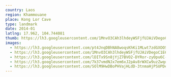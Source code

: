 ```yaml
---
country: Laos
region: Khammouane
place: Kong Lor Cave
type: landmark
date: 2014-01
latlng: 17.962, 104.744081
thumb: https://lh3.googleusercontent.com/1MnvO3CAh3lhdeyWSFjfUJAiVDegoC1E6ISAJurKu4vf1uZcajrjdN8T625Uq3MUN5Hf8d-jV6bpqOjDKGvtO9x5f1au3nkCE4R5SELvCWxLDEWaXQIgF37-aleOAa9XK1zpHE7CKA
images:
  - https://lh3.googleusercontent.com/pt4JnqDBhNA8woqsKhKi1MLwt7zdGXOOS9Q2I9vSm8xOr88qufaM1_6gGmg5HerLoFbGYbccANnv4rDXasWhsyV-b_AiEmYdEPhMSVxkm89KLlJkSeKbS148KsatdmXPH0mSEDST_g
  - https://lh3.googleusercontent.com/1MnvO3CAh3lhdeyWSFjfUJAiVDegoC1E6ISAJurKu4vf1uZcajrjdN8T625Uq3MUN5Hf8d-jV6bpqOjDKGvtO9x5f1au3nkCE4R5SELvCWxLDEWaXQIgF37-aleOAa9XK1zpHE7CKA
  - https://lh3.googleusercontent.com/lDITx9Sn8jYjZ7BVO2-DYRor-zyOpu6C-4f-gBp2a5iae1R7Bo3Ew06TV92JRS6J_6zMYnYJj-XXJne9DoQtiguADIyh4IugULqYbQA4KVNn0SG1bFg8oUFcMurdqSBP6a2Qcqk1tw
  - https://lh3.googleusercontent.com/7k37vmdNJx7em6xJ2pAv8rWXCw9uzZwqqfnhIX8Jb-nXqNxZuyiRGCFKSHqNhxmW0xQsJ2q5AGgx9YG1OQhOYgEZp3yqF--S7HaFrYKcYZcHSfkaCQXvjUGiVlRUAImS4n_pMUvqOA
  - https://lh3.googleusercontent.com/SOlM9HwDBoPHVajHLdD-3tnmaHjPSUPDeqxsYnPH1OnlXet3mGdSeRa72VOa0lCCyZEwqv_cKCg8iVQ3sOXr9e-dozrknOMGMjQkVxxLU8yIdgYFt6alzmwLOnA3QxavezMuLN7gcw
---
```

